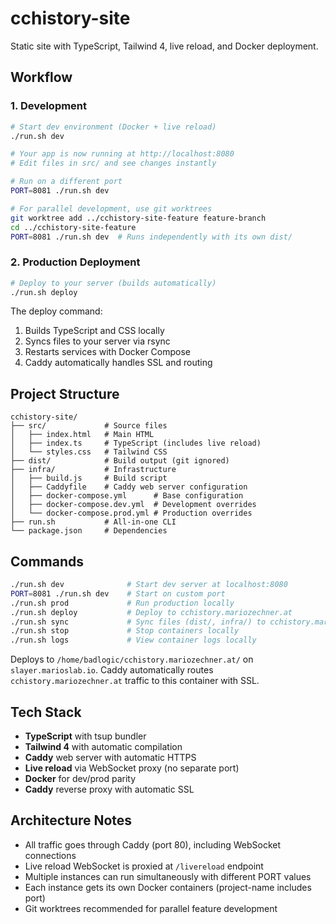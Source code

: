 # cchistory-site

Static site with TypeScript, Tailwind 4, live reload, and Docker deployment.

## Workflow

### 1. Development

```bash
# Start dev environment (Docker + live reload)
./run.sh dev

# Your app is now running at http://localhost:8080
# Edit files in src/ and see changes instantly

# Run on a different port
PORT=8081 ./run.sh dev

# For parallel development, use git worktrees
git worktree add ../cchistory-site-feature feature-branch
cd ../cchistory-site-feature
PORT=8081 ./run.sh dev  # Runs independently with its own dist/
```

### 2. Production Deployment

```bash
# Deploy to your server (builds automatically)
./run.sh deploy
```

The deploy command:
1. Builds TypeScript and CSS locally
2. Syncs files to your server via rsync
3. Restarts services with Docker Compose
4. Caddy automatically handles SSL and routing

## Project Structure

```
cchistory-site/
├── src/             # Source files
│   ├── index.html   # Main HTML
│   ├── index.ts     # TypeScript (includes live reload)
│   └── styles.css   # Tailwind CSS
├── dist/            # Build output (git ignored)
├── infra/           # Infrastructure
│   ├── build.js     # Build script
│   ├── Caddyfile    # Caddy web server configuration
│   ├── docker-compose.yml      # Base configuration
│   ├── docker-compose.dev.yml  # Development overrides
│   └── docker-compose.prod.yml # Production overrides
├── run.sh           # All-in-one CLI
└── package.json     # Dependencies
```

## Commands

```bash
./run.sh dev              # Start dev server at localhost:8080
PORT=8081 ./run.sh dev    # Start on custom port
./run.sh prod             # Run production locally
./run.sh deploy           # Deploy to cchistory.mariozechner.at
./run.sh sync             # Sync files (dist/, infra/) to cchistory.mariozechner.at
./run.sh stop             # Stop containers locally
./run.sh logs             # View container logs locally
```

Deploys to `/home/badlogic/cchistory.mariozechner.at/` on `slayer.marioslab.io`. Caddy automatically routes `cchistory.mariozechner.at` traffic to this container with SSL.

## Tech Stack

- **TypeScript** with tsup bundler
- **Tailwind 4** with automatic compilation
- **Caddy** web server with automatic HTTPS
- **Live reload** via WebSocket proxy (no separate port)
- **Docker** for dev/prod parity
- **Caddy** reverse proxy with automatic SSL

## Architecture Notes

- All traffic goes through Caddy (port 80), including WebSocket connections
- Live reload WebSocket is proxied at `/livereload` endpoint
- Multiple instances can run simultaneously with different PORT values
- Each instance gets its own Docker containers (project-name includes port)
- Git worktrees recommended for parallel feature development